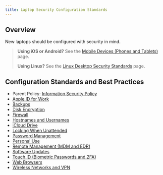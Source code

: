 ```yaml
---
title: Laptop Security Configuration Standards
---
```


## Overview

New laptops should be configured with security in mind.

> **Using iOS or Android?** See the [Mobile Devices (Phones and Tablets)](/handbook/security/corporate/services/phones) page.
>
> **Using Linux?** See the [Linux Desktop Security Standards](/handbook/security/corporate/systems/linux/security) page.

## Configuration Standards and Best Practices

- Parent Policy: [Information Security Policy](/handbook/security/)
- [Apple ID for Work](/handbook/security/corporate/services/laptops/security/appleid)
- [Backups](/handbook/security/corporate/services/laptops/security/backups)
- [Disk Encryption](/handbook/security/corporate/services/laptops/security/encryption)
- [Firewall](/handbook/security/corporate/services/laptops/security/firewall)
- [Hostnames and Usernames](/handbook/security/corporate/services/laptops/security/names)
- [iCloud Drive](/handbook/security/corporate/services/laptops/security/icloud)
- [Locking When Unattended](/handbook/security/corporate/services/laptops/security/unattended)
- [Password Management](/handbook/security/corporate/services/laptops/security/passwords)
- [Personal Use](/handbook/security/corporate/services/laptops/security/personal)
- [Remote Management (MDM and EDR)](/handbook/security/corporate/services/laptops/security/management)
- [Software Updates](/handbook/security/corporate/services/laptops/security/updates)
- [Touch ID (Biometric Passwords and 2FA)](/handbook/security/corporate/services/laptops/security/touchid)
- [Web Browsers](/handbook/security/corporate/services/laptops/security/browsers)
- [Wireless Networks and VPN](/handbook/security/corporate/services/laptops/security/networks)
